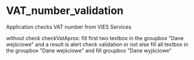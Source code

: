# VAT_number_validation
Application checks VAT number from VIES Services

without check checkVatAprox: fill first two textbox in the groupbox "Dane wejściowe" and a result is alert check validation or not
else fill all textbox in the groupbox "Dane wejściowe" and fill groupbox "Dane wyjściowe"

